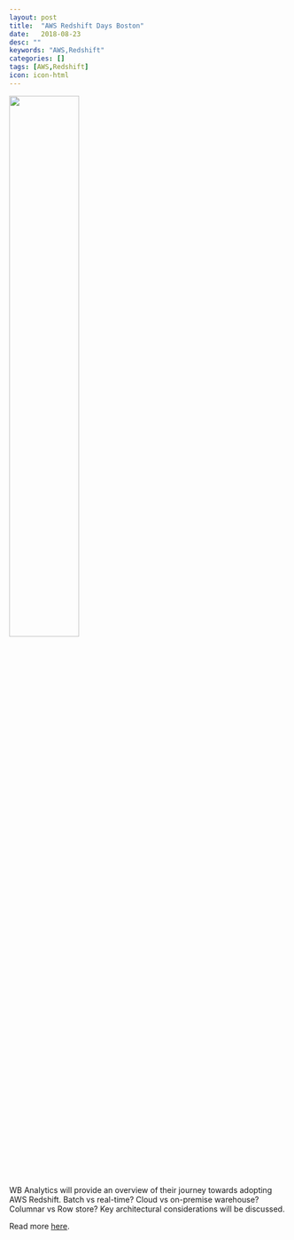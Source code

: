 ```yaml
---
layout: post
title:  "AWS Redshift Days Boston"
date:   2018-08-23
desc: ""
keywords: "AWS,Redshift"
categories: []
tags: [AWS,Redshift]
icon: icon-html
---
```


<img src="{{ site.img_path }}/redshift/web-redshift_days.jpg" width="50%" display="block">


WB Analytics will provide an overview of their journey towards adopting AWS Redshift. Batch vs real-time? Cloud vs on-premise warehouse? Columnar vs Row store? Key architectural considerations will be discussed.

Read more [here](https://aws.amazon.com/events/).